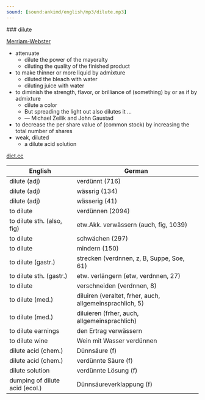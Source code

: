 ```yaml
---
sound: [sound:ankimd/english/mp3/dilute.mp3]
---
```


\### dilute

[Merriam-Webster](https://www.merriam-webster.com/dictionary/dilute)

- attenuate
    - dilute the power of the mayoralty
    - diluting the quality of the finished product
- to make thinner or more liquid by admixture
    - diluted the bleach with water
    - diluting juice with water
- to diminish the strength, flavor, or brilliance of (something) by or as if by admixture
    - dilute a color
    - But spreading the light out also dilutes it …
    - — Michael Zeilik and John Gaustad
- to decrease the per share value of (common stock) by increasing the total number of shares
- weak, diluted
    - a dilute acid solution

[dict.cc](https://www.dict.cc/dilute)

| English        | German       |
| -------------- | ------------ |
| dilute (adj) | verdünnt (716) |
| dilute (adj) | wässrig (134) |
| dilute (adj) | wässerig (41) |
| to dilute | verdünnen (2094) |
| to dilute sth. (also, fig) | etw.Akk. verwässern (auch, fig, 1039) |
| to dilute | schwächen (297) |
| to dilute | mindern (150) |
| to dilute (gastr.) | strecken (verdnnen, z, B, Suppe, Soe, 61) |
| to dilute sth. (gastr.) | etw. verlängern (etw, verdnnen, 27) |
| to dilute | verschneiden (verdnnen, 8) |
| to dilute (med.) | diluiren (veraltet, frher, auch, allgemeinsprachlich, 5) |
| to dilute (med.) | diluieren (frher, auch, allgemeinsprachlich) |
| to dilute earnings | den Ertrag verwässern |
| to dilute wine | Wein mit Wasser verdünnen |
| dilute acid (chem.) | Dünnsäure (f) |
| dilute acid (chem.) | verdünnte Säure (f) |
| dilute solution | verdünnte Lösung (f) |
| dumping of dilute acid (ecol.) | Dünnsäureverklappung (f) |
